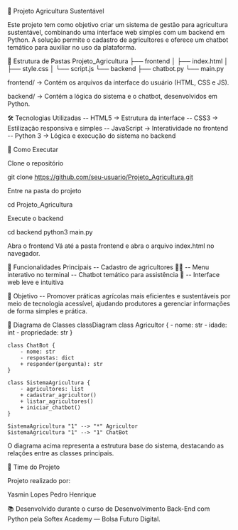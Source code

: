 🌱 Projeto Agricultura Sustentável

Este projeto tem como objetivo criar um sistema de gestão para agricultura sustentável, combinando uma interface web simples com um backend em Python.
A solução permite o cadastro de agricultores e oferece um chatbot temático para auxiliar no uso da plataforma.

📁 Estrutura de Pastas
Projeto_Agricultura
├── frontend
│   ├── index.html
│   ├── style.css
│   └── script.js
└── backend
    ├── chatbot.py
    └── main.py


frontend/ → Contém os arquivos da interface do usuário (HTML, CSS e JS).

backend/ → Contém a lógica do sistema e o chatbot, desenvolvidos em Python.

🛠️ Tecnologias Utilizadas
-- HTML5 → Estrutura da interface
-- CSS3 → Estilização responsiva e simples
-- JavaScript → Interatividade no frontend
-- Python 3 → Lógica e execução do sistema no backend

🚀 Como Executar

Clone o repositório

git clone https://github.com/seu-usuario/Projeto_Agricultura.git


Entre na pasta do projeto

cd Projeto_Agricultura


Execute o backend

cd backend
python3 main.py


Abra o frontend
Vá até a pasta frontend e abra o arquivo index.html no navegador.

🤖 Funcionalidades Principais
-- Cadastro de agricultores 👨‍🌾
-- Menu interativo no terminal
-- Chatbot temático para assistência 🌿
-- Interface web leve e intuitiva

📌 Objetivo
-- Promover práticas agrícolas mais eficientes e sustentáveis por meio de tecnologia acessível, ajudando produtores a gerenciar informações de forma simples e prática.

🧭 Diagrama de Classes
classDiagram
    class Agricultor {
        - nome: str
        - idade: int
        - propriedade: str
    }

    class ChatBot {
        - nome: str
        - respostas: dict
        + responder(pergunta): str
    }

    class SistemaAgricultura {
        - agricultores: list
        + cadastrar_agricultor()
        + listar_agricultores()
        + iniciar_chatbot()
    }

    SistemaAgricultura "1" --> "*" Agricultor
    SistemaAgricultura "1" --> "1" ChatBot


O diagrama acima representa a estrutura base do sistema, destacando as relações entre as classes principais.

👥 Time do Projeto

Projeto realizado por:

Yasmin Lopes
Pedro Henrique

📚 Desenvolvido durante o curso de Desenvolvimento Back-End com Python pela Softex Academy — Bolsa Futuro Digital.
